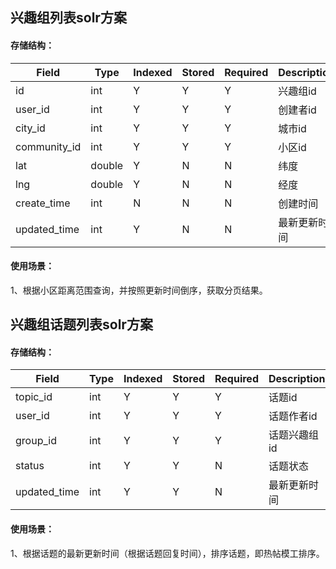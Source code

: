 ## 兴趣组列表solr方案

#### 存储结构：

| Field		| Type	| Indexed	| Stored	| Required	| Description |
| --------- | ----- | --------- | --------- | --------- | ----------- |
| id		| int	| Y			| Y			| Y			| 兴趣组id	  |
| user_id	| int	| Y			| Y			| Y			| 创建者id	  |
| city_id	| int	| Y			| Y			| Y			| 城市id		  |
| community_id | int	| Y		| Y			| Y			| 小区id		  |
| lat		| double | Y		| N			| N			| 纬度		  |
| lng		| double | Y		| N			| N			| 经度		  |
| create_time | int	| N			| N			| N			| 创建时间	  |
| updated_time	| int	| Y		| N			| N			| 最新更新时间  |

#### 使用场景：
1、根据小区距离范围查询，并按照更新时间倒序，获取分页结果。


## 兴趣组话题列表solr方案

#### 存储结构：

| Field		| Type	| Indexed	| Stored	| Required	| Description |
| --------- | ----- | --------- | --------- | --------- | ----------- |
| topic_id	| int	| Y			| Y			| Y			| 话题id	  |
| user_id	| int	| Y			| Y			| Y			| 话题作者id  |
| group_id	| int	| Y			| Y			| Y			| 话题兴趣组id|
| status    | int	| Y		    | Y			| N			| 话题状态	  |
| updated_time	| int	| Y		| Y			| N			| 最新更新时间|

#### 使用场景：
1、根据话题的最新更新时间（根据话题回复时间），排序话题，即热帖模工排序。